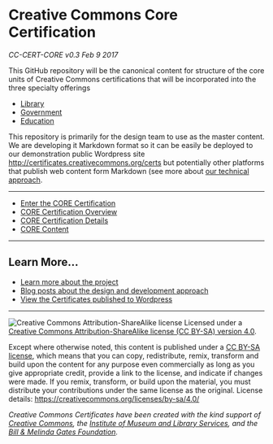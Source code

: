 # Creative Commons Core Certification

*CC-CERT-CORE v0.3 Feb 9 2017*

This GitHub repository will be the canonical content for structure of the core units of Creative Commons certifications that will be incorporated into the three specialty offerings

* [Library](https://github.com/creativecommons/cc-cert-lib/blob/master/index.md)
* [Government](https://github.com/creativecommons/cc-cert-gov/blob/master/index.md)
* [Education](https://github.com/creativecommons/cc-cert-edu/blob/master/index.md)


This repository is primarily for the design team to use as the master content. We are developing it Markdown format so it can be easily be deployed to our demonstration public Wordpress site http://certificates.creativecommons.org/certs but potentially other platforms that publish web content form Markdown (see more about [our technical approach](https://certificates.creativecommons.org/category/tech/).

---- 

* [Enter the CORE Certification](index.md)
* [CORE Certification Overview](overview/index.md)
* [CORE Certification Details](details/index.md)
* [CORE Content](contents/index.md)


----

## Learn More...

* [Learn more about the project](https://certificates.creativecommons.org/about/)
* [Blog posts about the design and development approach](https://certificates.creativecommons.org/)
* [View the Certificates published to Wordpress](https://certificates.creativecommons.org/certs)

----

![Creative Commons Attribution-ShareAlike license](https://github.com/creativecommons/cc-cert-core/blob/master/images/cc-by-sa-88x31.png "CC BY-SA")
Licensed under a [Creative Commons Attribution-ShareAlike license (CC BY-SA) version 4.0](https://creativecommons.org/licenses/by-sa/4.0/).

Except where otherwise noted, this content is published under a [CC BY-SA license](https://creativecommons.org/licenses/by-sa/4.0/), which means that you can copy, redistribute, remix, transform and build upon the content for any purpose even commercially as long as you give appropriate credit, provide a link to the license, and indicate if changes were made. If you remix, transform, or build upon the material, you must distribute your contributions under the same license as the original.
License details: https://creativecommons.org/licenses/by-sa/4.0/

*Creative Commons Certificates have been created with the kind support of [Creative Commons](http://creativecommons.org/), the [Institute of Museum and Library Services](https://www.imls.gov/), and the [Bill & Melinda Gates Foundation](http://www.gatesfoundation.org/).*



